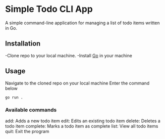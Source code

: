 # Simple Todo CLI App
A simple command-line application for managing a list of todo items written in Go.

## Installation
-Clone repo to your local machine.
-Install [Go](https://go.dev/) in your machine

## Usage
Navigate to the cloned repo on your local machine
Enter the command below
```bash 
go run .
```

### Available commands
add: Adds a new todo item
edit: Edits an existing todo item
delete: Deletes a todo item
complete: Marks a todo item as complete
list: View all todo items
quit: Exit the program





